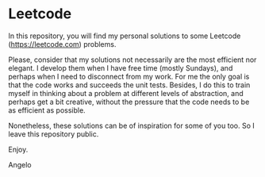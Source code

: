 # Leetcode

In this repository, you will find my personal solutions to some Leetcode (https://leetcode.com) problems.

Please, consider that my solutions not necessarily are the most efficient nor elegant. I develop them when I have free time (mostly Sundays), and perhaps when I need to disconnect from my work. For me the only goal is that the code works and succeeds the unit tests. Besides, I do this to train myself in thinking about a problem at different levels of abstraction, and perhaps get a bit creative, without the pressure that the code needs to be as efficient as possible.

Nonetheless, these solutions can be of inspiration for some of you too. So I leave this repository public.

Enjoy.

Angelo
